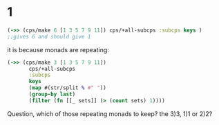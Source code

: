 # 1

```clj
(->> (cps/make 6 [1 3 5 7 9 11]) cps/+all-subcps :subcps keys )
;;gives 6 and should give 1
```

it is because monads are repeating:

```clj
(->> (cps/make 3 [1 3 5 7 9 11])
       cps/+all-subcps
       :subcps
       keys
       (map #(str/split % #" "))
       (group-by last)
       (filter (fn [[_ sets]] (> (count sets) 1))))
```

Question, which of those repeating monads to keep? the 3)3, 1)1 or 2)2?
